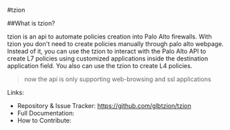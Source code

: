 #tzion

##What is tzion?

tzion is an api to automate policies creation into Palo Alto firewalls. With tzion you don't need to create policies manually through palo alto webpage. Instead of it, you can use the tzion to interact with the Palo Alto API to create L7 policies using customized applications inside the destination application field. You also can use the tzion to create L4 policies.

> now the api is only supporting web-browsing and ssl applications

Links:

- Repository & Issue Tracker: https://github.com/glbtzion/tzion
- Full Documentation: 
- How to Contribute:

